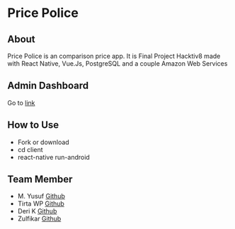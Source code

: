 # Price Police
## About
Price Police is an comparison price app. It is Final Project Hacktiv8 made with React Native, Vue.Js, PostgreSQL and a couple Amazon Web Services

## Admin Dashboard
Go to [link](http://pricepolice-assets.s3-website-ap-southeast-1.amazonaws.com/#/)

## How to Use
- Fork or download
- cd client
- react-native run-android

## Team Member
- M. Yusuf [Github](https://github.com/myyusuf)
- Tirta WP [Github](https://github.com/raynormw)
- Deri K [Github](https://github.com/DeriKurniawan)
- Zulfikar [Github](https://github.com/zulfikarannur)
